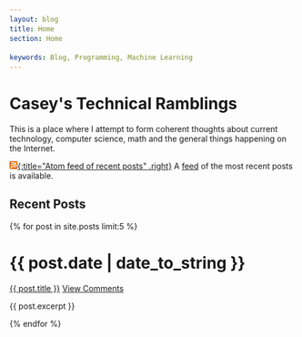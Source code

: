 ```yaml
---
layout: blog
title: Home
section: Home

keywords: Blog, Programming, Machine Learning
---
```


Casey's Technical Ramblings
=====================

This is a place where I attempt to form coherent thoughts about current
technology, computer science, math and the general things happening
on the Internet.

[![Feed icon](/files/css/feed-icon-14x14.png){:title="Atom feed of recent posts" .right}][feed]
A [feed][] of the most recent posts is available.

[feed]: atom.xml

Recent Posts
------------

{% for post in site.posts limit:5 %}
<div class="section list">
  <h1>{{ post.date | date_to_string }}</h1>
  <p class="line">
  <a class="title" href="{{ post.url }}">{{ post.title }}</a>
  <a class="comments" href="{{ post.url }}#disqus_thread">View Comments</a>
  </p>
  <p class="excerpt">{{ post.excerpt }}</p>
</div>
{% endfor %}

<script type="text/javascript">
//<![CDATA[
(function() {
		var links = document.getElementsByTagName('a');
		var query = '?';
		for(var i = 0; i < links.length; i++) {
			if(links[i].href.indexOf('#disqus_thread') >= 0) {
				query += 'url' + i + '=' + encodeURIComponent(links[i].href) + '&';
			}
		}
		document.write('<script charset="utf-8" type="text/javascript" src="http://disqus.com/forums/caseystechnicalblog/get_num_replies.js' + query + '"></' + 'script>');
	})();
//]]>
</script>
